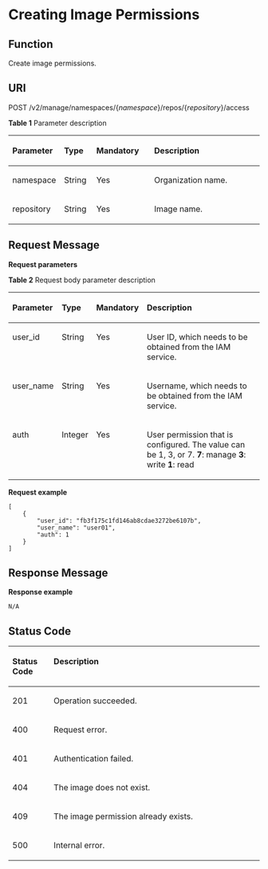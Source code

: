 # Creating Image Permissions<a name="EN-US_TOPIC_0215229637"></a>

## Function<a name="se03aae4436e64394a95dc13b6f233898"></a>

Create image permissions.

## URI<a name="s476df674307e4b04b9545f9575dde042"></a>

POST /v2/manage/namespaces/\{_namespace_\}/repos/\{_repository_\}/access

**Table  1**  Parameter description

<a name="table73271639103420"></a>
<table><thead align="left"><tr id="row53291539153419"><th class="cellrowborder" valign="top" width="17%" id="mcps1.2.5.1.1"><p id="p6331539113416"><a name="p6331539113416"></a><a name="p6331539113416"></a>Parameter</p>
</th>
<th class="cellrowborder" valign="top" width="13%" id="mcps1.2.5.1.2"><p id="p14332539113414"><a name="p14332539113414"></a><a name="p14332539113414"></a>Type</p>
</th>
<th class="cellrowborder" valign="top" width="23.43%" id="mcps1.2.5.1.3"><p id="p153331239183410"><a name="p153331239183410"></a><a name="p153331239183410"></a>Mandatory</p>
</th>
<th class="cellrowborder" valign="top" width="46.57%" id="mcps1.2.5.1.4"><p id="p43347399345"><a name="p43347399345"></a><a name="p43347399345"></a>Description</p>
</th>
</tr>
</thead>
<tbody><tr id="row7335939103416"><td class="cellrowborder" valign="top" width="17%" headers="mcps1.2.5.1.1 "><p id="p6843228526"><a name="p6843228526"></a><a name="p6843228526"></a>namespace</p>
</td>
<td class="cellrowborder" valign="top" width="13%" headers="mcps1.2.5.1.2 "><p id="p0628621161517"><a name="p0628621161517"></a><a name="p0628621161517"></a>String</p>
</td>
<td class="cellrowborder" valign="top" width="23.43%" headers="mcps1.2.5.1.3 "><p id="p1884432818210"><a name="p1884432818210"></a><a name="p1884432818210"></a>Yes</p>
</td>
<td class="cellrowborder" valign="top" width="46.57%" headers="mcps1.2.5.1.4 "><p id="p776511203467"><a name="p776511203467"></a><a name="p776511203467"></a>Organization name.</p>
</td>
</tr>
<tr id="row107916202715"><td class="cellrowborder" valign="top" width="17%" headers="mcps1.2.5.1.1 "><p id="p57616102710"><a name="p57616102710"></a><a name="p57616102710"></a>repository</p>
</td>
<td class="cellrowborder" valign="top" width="13%" headers="mcps1.2.5.1.2 "><p id="p7631162113151"><a name="p7631162113151"></a><a name="p7631162113151"></a>String</p>
</td>
<td class="cellrowborder" valign="top" width="23.43%" headers="mcps1.2.5.1.3 "><p id="p10720164271"><a name="p10720164271"></a><a name="p10720164271"></a>Yes</p>
</td>
<td class="cellrowborder" valign="top" width="46.57%" headers="mcps1.2.5.1.4 "><p id="p187161619273"><a name="p187161619273"></a><a name="p187161619273"></a>Image name.</p>
</td>
</tr>
</tbody>
</table>

## Request Message<a name="s8246d3afdd6f44dc817ce0c3f2ac7d53"></a>

**Request parameters**

**Table  2**  Request body parameter description

<a name="table6912142367"></a>
<table><thead align="left"><tr id="row494101419361"><th class="cellrowborder" valign="top" width="17%" id="mcps1.2.5.1.1"><p id="p495214193611"><a name="p495214193611"></a><a name="p495214193611"></a>Parameter</p>
</th>
<th class="cellrowborder" valign="top" width="13%" id="mcps1.2.5.1.2"><p id="p1696161483612"><a name="p1696161483612"></a><a name="p1696161483612"></a>Type</p>
</th>
<th class="cellrowborder" valign="top" width="19.82%" id="mcps1.2.5.1.3"><p id="p797161423615"><a name="p797161423615"></a><a name="p797161423615"></a>Mandatory</p>
</th>
<th class="cellrowborder" valign="top" width="50.18%" id="mcps1.2.5.1.4"><p id="p1498214113618"><a name="p1498214113618"></a><a name="p1498214113618"></a>Description</p>
</th>
</tr>
</thead>
<tbody><tr id="row69961413365"><td class="cellrowborder" valign="top" width="17%" headers="mcps1.2.5.1.1 "><p id="p1110011416365"><a name="p1110011416365"></a><a name="p1110011416365"></a>user_id</p>
</td>
<td class="cellrowborder" valign="top" width="13%" headers="mcps1.2.5.1.2 "><p id="p65301024101512"><a name="p65301024101512"></a><a name="p65301024101512"></a>String</p>
</td>
<td class="cellrowborder" valign="top" width="19.82%" headers="mcps1.2.5.1.3 "><p id="p7102121411366"><a name="p7102121411366"></a><a name="p7102121411366"></a>Yes</p>
</td>
<td class="cellrowborder" valign="top" width="50.18%" headers="mcps1.2.5.1.4 "><p id="p19103151463617"><a name="p19103151463617"></a><a name="p19103151463617"></a>User ID, which needs to be obtained from the IAM service.</p>
</td>
</tr>
<tr id="row3105101418360"><td class="cellrowborder" valign="top" width="17%" headers="mcps1.2.5.1.1 "><p id="p3107314193615"><a name="p3107314193615"></a><a name="p3107314193615"></a>user_name</p>
</td>
<td class="cellrowborder" valign="top" width="13%" headers="mcps1.2.5.1.2 "><p id="p20533132411518"><a name="p20533132411518"></a><a name="p20533132411518"></a>String</p>
</td>
<td class="cellrowborder" valign="top" width="19.82%" headers="mcps1.2.5.1.3 "><p id="p31101214113617"><a name="p31101214113617"></a><a name="p31101214113617"></a>Yes</p>
</td>
<td class="cellrowborder" valign="top" width="50.18%" headers="mcps1.2.5.1.4 "><p id="p168731436184619"><a name="p168731436184619"></a><a name="p168731436184619"></a>Username, which needs to be obtained from the IAM service.</p>
</td>
</tr>
<tr id="row135101232143711"><td class="cellrowborder" valign="top" width="17%" headers="mcps1.2.5.1.1 "><p id="p35101132143714"><a name="p35101132143714"></a><a name="p35101132143714"></a>auth</p>
</td>
<td class="cellrowborder" valign="top" width="13%" headers="mcps1.2.5.1.2 "><p id="p151033215376"><a name="p151033215376"></a><a name="p151033215376"></a>Integer</p>
</td>
<td class="cellrowborder" valign="top" width="19.82%" headers="mcps1.2.5.1.3 "><p id="p1651014326371"><a name="p1651014326371"></a><a name="p1651014326371"></a>Yes</p>
</td>
<td class="cellrowborder" valign="top" width="50.18%" headers="mcps1.2.5.1.4 "><p id="p1751033214375"><a name="p1751033214375"></a><a name="p1751033214375"></a>User permission that is configured. The value can be 1, 3, or 7. <strong id="b7199814115011"><a name="b7199814115011"></a><a name="b7199814115011"></a>7</strong>: manage <strong id="b7696624104213"><a name="b7696624104213"></a><a name="b7696624104213"></a>3</strong>: write <strong id="b126501438134218"><a name="b126501438134218"></a><a name="b126501438134218"></a>1</strong>: read</p>
</td>
</tr>
</tbody>
</table>

**Request example**

```
[
    {
        "user_id": "fb3f175c1fd146ab8cdae3272be6107b",
        "user_name": "user01",
        "auth": 1
    }
]
```

## Response Message<a name="sab9be5ce850743859bb238e072f8d1f2"></a>

**Response example**

```
N/A
```

## Status Code<a name="s336c1dbc7af446a1b3cc077ea3f82fc9"></a>

<a name="t33d02fa79e8443868a71c99f411610a5"></a>
<table><thead align="left"><tr id="r9eb80d64e8f34d0db940daa95fc929dd"><th class="cellrowborder" valign="top" width="16.439999999999998%" id="mcps1.1.3.1.1"><p id="a7e51ed73a71e4dc29d0dd4aae3016632"><a name="a7e51ed73a71e4dc29d0dd4aae3016632"></a><a name="a7e51ed73a71e4dc29d0dd4aae3016632"></a>Status Code</p>
</th>
<th class="cellrowborder" valign="top" width="83.56%" id="mcps1.1.3.1.2"><p id="aa802d02e21c944f1863435a0d11c7ec1"><a name="aa802d02e21c944f1863435a0d11c7ec1"></a><a name="aa802d02e21c944f1863435a0d11c7ec1"></a>Description</p>
</th>
</tr>
</thead>
<tbody><tr id="r1cc0192c651444db882dde750b14be23"><td class="cellrowborder" valign="top" width="16.439999999999998%" headers="mcps1.1.3.1.1 "><p id="a6a3639a3cb154e17b95c5076c8036471"><a name="a6a3639a3cb154e17b95c5076c8036471"></a><a name="a6a3639a3cb154e17b95c5076c8036471"></a>201</p>
</td>
<td class="cellrowborder" valign="top" width="83.56%" headers="mcps1.1.3.1.2 "><p id="ad54ae639e7f94380a87bfc10cc91a4f0"><a name="ad54ae639e7f94380a87bfc10cc91a4f0"></a><a name="ad54ae639e7f94380a87bfc10cc91a4f0"></a>Operation succeeded.</p>
</td>
</tr>
<tr id="r0bd68000afe546dd9c7a8d3a05991a04"><td class="cellrowborder" valign="top" width="16.439999999999998%" headers="mcps1.1.3.1.1 "><p id="ad46ccdc6b7e04df3b6b5679f7606f434"><a name="ad46ccdc6b7e04df3b6b5679f7606f434"></a><a name="ad46ccdc6b7e04df3b6b5679f7606f434"></a>400</p>
</td>
<td class="cellrowborder" valign="top" width="83.56%" headers="mcps1.1.3.1.2 "><p id="a1f2e8d58145d461781428d28f07a5351"><a name="a1f2e8d58145d461781428d28f07a5351"></a><a name="a1f2e8d58145d461781428d28f07a5351"></a>Request error.</p>
</td>
</tr>
<tr id="row059261364320"><td class="cellrowborder" valign="top" width="16.439999999999998%" headers="mcps1.1.3.1.1 "><p id="p059261310438"><a name="p059261310438"></a><a name="p059261310438"></a>401</p>
</td>
<td class="cellrowborder" valign="top" width="83.56%" headers="mcps1.1.3.1.2 "><p id="p759261314433"><a name="p759261314433"></a><a name="p759261314433"></a>Authentication failed.</p>
</td>
</tr>
<tr id="row9547111612437"><td class="cellrowborder" valign="top" width="16.439999999999998%" headers="mcps1.1.3.1.1 "><p id="p19547131615432"><a name="p19547131615432"></a><a name="p19547131615432"></a>404</p>
</td>
<td class="cellrowborder" valign="top" width="83.56%" headers="mcps1.1.3.1.2 "><p id="p16547416114315"><a name="p16547416114315"></a><a name="p16547416114315"></a>The image does not exist.</p>
</td>
</tr>
<tr id="row172852617357"><td class="cellrowborder" valign="top" width="16.439999999999998%" headers="mcps1.1.3.1.1 "><p id="p174431922132816"><a name="p174431922132816"></a><a name="p174431922132816"></a>409</p>
</td>
<td class="cellrowborder" valign="top" width="83.56%" headers="mcps1.1.3.1.2 "><p id="p1444316223283"><a name="p1444316223283"></a><a name="p1444316223283"></a>The image permission already exists.</p>
</td>
</tr>
<tr id="r19bdef782c164c93917f897241e521f8"><td class="cellrowborder" valign="top" width="16.439999999999998%" headers="mcps1.1.3.1.1 "><p id="a7da68e311c0f4267bacf3cbdb71d1ead"><a name="a7da68e311c0f4267bacf3cbdb71d1ead"></a><a name="a7da68e311c0f4267bacf3cbdb71d1ead"></a>500</p>
</td>
<td class="cellrowborder" valign="top" width="83.56%" headers="mcps1.1.3.1.2 "><p id="aa6fd12cedd8841e29eeeca27c1bdea1a"><a name="aa6fd12cedd8841e29eeeca27c1bdea1a"></a><a name="aa6fd12cedd8841e29eeeca27c1bdea1a"></a>Internal error.</p>
</td>
</tr>
</tbody>
</table>

